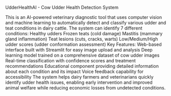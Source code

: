 UdderHealthAI - Cow Udder Health Detection System

This is an AI-powered veterinary diagnostic tool that uses computer vision and machine learning to automatically detect and classify various udder and teat conditions in dairy cattle. The system can identify 7 different conditions:
Healthy udders
Frozen teats (cold damage)
Mastitis (mammary gland inflammation)
Teat lesions (cuts, cracks, warts)
Low/Medium/High udder scores (udder conformation assessment)
Key Features:
Web-based interface built with Streamlit for easy image upload and analysis
Deep learning model trained on a comprehensive dataset of cow udder images
Real-time classification with confidence scores and treatment recommendations
Educational component providing detailed information about each condition and its impact
Voice feedback capability for accessibility
The system helps dairy farmers and veterinarians quickly identify udder health issues, enabling early intervention and improved animal welfare while reducing economic losses from undetected conditions.
